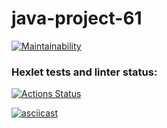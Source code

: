 # java-project-61

[![Maintainability](https://api.codeclimate.com/v1/badges/ca291b4fc4e7afa2dbbd/maintainability)](https://codeclimate.com/github/RitaSp19/java-project-61/maintainability)

### Hexlet tests and linter status:
[![Actions Status](https://github.com/RitaSp19/java-project-61/actions/workflows/hexlet-check.yml/badge.svg)](https://github.com/RitaSp19/java-project-61/actions)

[![asciicast](https://asciinema.org/a/Wh4JchXbcqHZ2dr4hTx5YY31Z.svg)](https://asciinema.org/a/Wh4JchXbcqHZ2dr4hTx5YY31Z)
